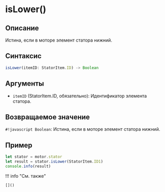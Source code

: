# isLower()

## Описание
Истина, если в моторе элемент статора нижний.

## Синтаксис
```javascript
isLower(itemID: StatorItem.ID) -> Boolean
```

## Аргументы
- `itemID` (StatorItem.ID, обязательно): Идентификатор элемента статора.

## Возвращаемое значение
`#!javascript Boolean`: Истина, если в моторе элемент статора нижний.

## Пример
```javascript linenums="1"
let stator = motor.stator
let result = stator.isLower(StatorItem.ID1)
console.info(result)
```

!!! info "См. также"

    []()

